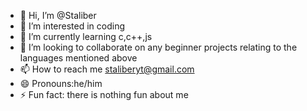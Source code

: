 - 👋 Hi, I’m @Staliber
- 👀 I’m interested in coding
- 🌱 I’m currently learning c,c++,js
- 💞️ I’m looking to collaborate on any beginner projects relating to the languages mentioned above 
- 📫 How to reach me staliberyt@gmail.com
- 😄 Pronouns:he/him
- ⚡ Fun fact: there is nothing fun about me 

<!---
Staliber/Staliber is a ✨ special ✨ repository because its `README.md` (this file) appears on your GitHub profile.
You can click the Preview link to take a look at your changes.
--->
